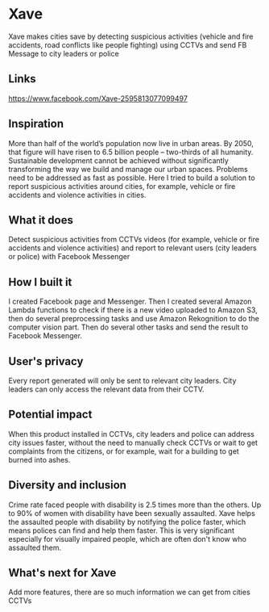 # Xave
Xave makes cities save by detecting suspicious activities (vehicle and fire accidents, road conflicts like people fighting) using CCTVs and send FB Message to city leaders or police

## Links
https://www.facebook.com/Xave-2595813077099497

## Inspiration
More than half of the world’s population now live in urban areas. By 2050, that figure will have risen to 6.5 billion people – two-thirds of all humanity. Sustainable development cannot be achieved without significantly transforming the way we build and manage our urban spaces. Problems need to be addressed as fast as possible. Here I tried to build a solution to report suspicious activities around cities, for example, vehicle or fire accidents and violence activities in cities.

## What it does
Detect suspicious activities from CCTVs videos (for example, vehicle or fire accidents and violence activities) and report to relevant users (city leaders or police) with Facebook Messenger

## How I built it
I created Facebook page and Messenger. Then I created several Amazon Lambda functions to check if there is a new video uploaded to Amazon S3, then do several preprocessing tasks and use Amazon Rekognition to do the computer vision part. Then do several other tasks and send the result to Facebook Messenger.

## User's privacy
Every report generated will only be sent to relevant city leaders. City leaders can only access the relevant data from their CCTV. 

## Potential impact
When this product installed in CCTVs, city leaders and police can address city issues faster, without the need to manually check CCTVs or wait to get complaints from the citizens, or for example, wait for a building to get burned into ashes.

## Diversity and inclusion
Crime rate faced people with disability is 2.5 times more than the others. Up to 90% of women with disability have been sexually assaulted. Xave helps the assaulted people with disability by notifying the police faster, which means polices can find and help them faster. This is very significant especially for visually impaired people, which are often don't know who assaulted them. 

## What's next for Xave
Add more features, there are so much information we can get from cities CCTVs 
